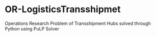 # OR-LogisticsTransshipmet
Operations Research Problem of Transshipment Hubs solved through Python using PuLP Solver
